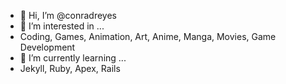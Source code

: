 - 👋 Hi, I’m @conradreyes
- 👀 I’m interested in ...
- Coding, Games, Animation, Art, Anime, Manga, Movies, Game Development
- 🌱 I’m currently learning ...
- Jekyll, Ruby, Apex, Rails


<!---
conradreyes/conradreyes is a ✨ special ✨ repository because its `README.md` (this file) appears on your GitHub profile.
You can click the Preview link to take a look at your changes.
--->
